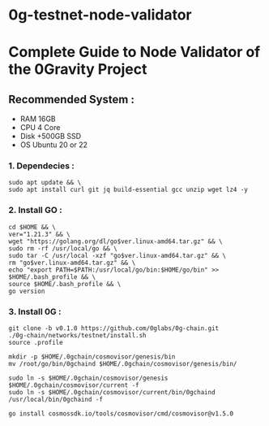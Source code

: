 # 0g-testnet-node-validator
<h1>Complete Guide to Node Validator of the 0Gravity Project</h1>
<h2>Recommended System :</h2>
<ul>
<li>RAM 16GB</li>
<li>CPU 4 Core</li>
<li>Disk +500GB SSD</li>
<li>OS Ubuntu 20 or 22</li>
</ul>

<h3>1. Dependecies :</h3>

```
sudo apt update && \
sudo apt install curl git jq build-essential gcc unzip wget lz4 -y
```

<h3>2. Install GO :</h3>

```
cd $HOME && \
ver="1.21.3" && \
wget "https://golang.org/dl/go$ver.linux-amd64.tar.gz" && \
sudo rm -rf /usr/local/go && \
sudo tar -C /usr/local -xzf "go$ver.linux-amd64.tar.gz" && \
rm "go$ver.linux-amd64.tar.gz" && \
echo "export PATH=$PATH:/usr/local/go/bin:$HOME/go/bin" >> $HOME/.bash_profile && \
source $HOME/.bash_profile && \
go version
```

<h3>3. Install 0G :</h3>

```
git clone -b v0.1.0 https://github.com/0glabs/0g-chain.git
./0g-chain/networks/testnet/install.sh
source .profile
```

```
mkdir -p $HOME/.0gchain/cosmovisor/genesis/bin
mv /root/go/bin/0gchaind $HOME/.0gchain/cosmovisor/genesis/bin/
```

```
sudo ln -s $HOME/.0gchain/cosmovisor/genesis $HOME/.0gchain/cosmovisor/current -f
sudo ln -s $HOME/.0gchain/cosmovisor/current/bin/0gchaind /usr/local/bin/0gchaind -f
```

```
go install cosmossdk.io/tools/cosmovisor/cmd/cosmovisor@v1.5.0
```
